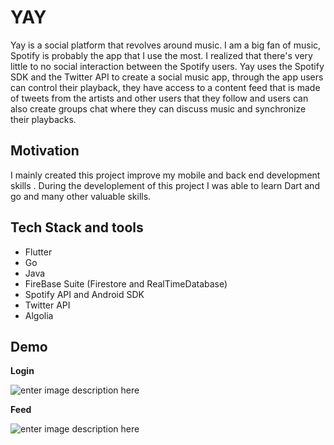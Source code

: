 
# YAY
Yay is a social platform that revolves around music. I am a big fan of music, Spotify is probably the app that I use the most. I realized that there's very little to no social interaction between the Spotify users. Yay uses the Spotify SDK and the Twitter API to create a social music app, through the app users can control their playback, they have access to a content feed that is made of tweets from the artists and other users that they follow and users can also create groups chat where they can discuss music and synchronize their playbacks.

## Motivation

I mainly created this project improve my mobile and back end  development skills . During the developlement of this project I was able to learn Dart and go and many other valuable skills.

## Tech Stack and tools

 - Flutter
 - Go
 - Java
 - FireBase Suite (Firestore and RealTimeDatabase)
 - Spotify API and Android SDK
 - Twitter API
 - Algolia
 
## Demo

**Login**

![enter image description here](https://i.ibb.co/VYHn4tb/ezgif-4-74383d12bce7.gif)

**Feed**

![enter image description here](https://i.ibb.co/VYHn4tb/ezgif-4-74383d12bce7.gif)
